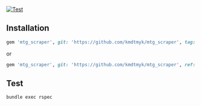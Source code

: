 [![Test](https://github.com/kmdtmyk/mtg_scraper/workflows/Test/badge.svg)](https://github.com/kmdtmyk/mtg_scraper/actions)

## Installation

```ruby
gem 'mtg_scraper', git: 'https://github.com/kmdtmyk/mtg_scraper', tag: '<tag_name>'
```

or

```ruby
gem 'mtg_scraper', git: 'https://github.com/kmdtmyk/mtg_scraper', ref: '<commit_hash>'
```

## Test

```
bundle exec rspec
```
